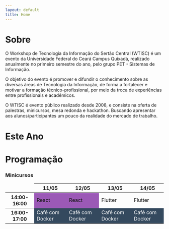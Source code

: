 ```yaml
---
layout: default
title: Home
---
```

# Sobre

O Workshop de Tecnologia da Informação do Sertão Central (WTISC) é um evento da Universidade Federal do Ceará Campus Quixadá, realizado anualmente no primeiro semestre do ano, pelo grupo PET - Sistemas de Informação.

O objetivo do evento é promover e difundir o conhecimento sobre as diversas áreas de Tecnologia da Informação, de forma a fortalecer e motivar a formação técnico-profissional, por meio da troca de experiências entre profissionais e acadêmicos.

O WTISC é evento público realizado desde 2008, e consiste na oferta de palestras, minicursos, mesa redonda e hackathon. Buscando apresentar aos alunos/participantes um pouco da realidade do mercado de trabalho.

# Este Ano


# Programação

### Minicursos

<table class="table table-bordered">
  <thead>
    <tr>
      <th scope="col" style="border: none;"></th>
      <th scope="col">11/05</th>
      <th scope="col">12/05</th>
      <th scope="col">13/05</th>
      <th scope="col">14/05</th>
    </tr>
  </thead>
  <tbody>
    <tr>
      <th scope="row">14:00-16:00</th>
      <td style="color: white; background-color: #9b59b6"><a href="react" style="text-decoration: none;">React</a></td>
      <td style="color: white; background-color: #9b59b6"><a href="react"  style="text-decoration: none;">React</a></td>
      <td>Flutter</td>
      <td>Flutter</td>
    </tr>
    <tr>
      <th scope="row">16:00-17:00</th>
      <td style="background-color: #34495e"><a href="cafe-com-docker" style="text-decoration: none; color: white;">Café com Docker</a></td>
      <td style="background-color: #34495e"><a href="cafe-com-docker" style="text-decoration: none; color: white;">Café com Docker</a></td>
      <td style="background-color: #34495e"><a href="cafe-com-docker" style="text-decoration: none; color: white;">Café com Docker</a></td>
      <td style="background-color: #34495e"><a href="cafe-com-docker" style="text-decoration: none; color: white;">Café com Docker</a></td>
    </tr>
  
  </tbody>
</table>

<!-- Modal -->

